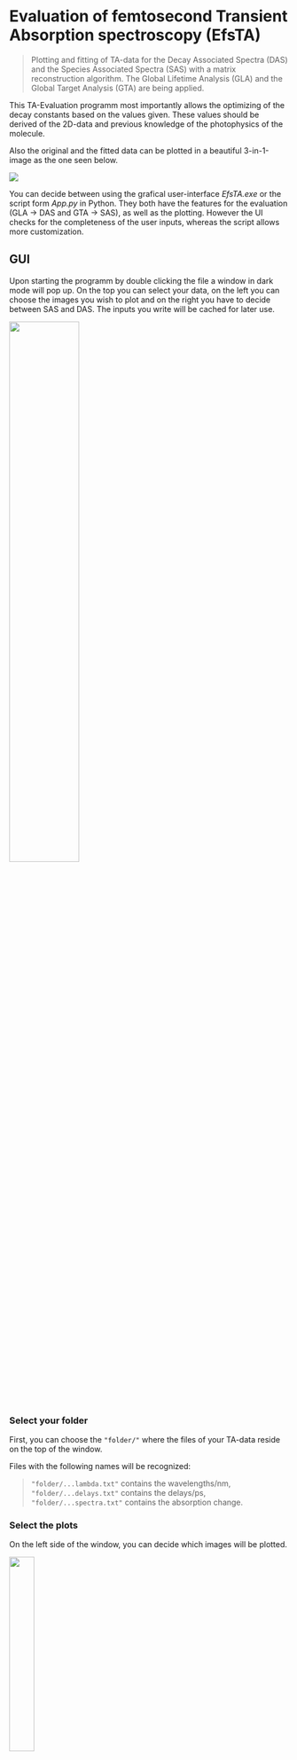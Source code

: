 # **Evaluation of femtosecond Transient Absorption spectroscopy (EfsTA)**
> Plotting and fitting of TA-data for the Decay Associated Spectra (DAS) and the Species Associated Spectra (SAS) with a matrix reconstruction algorithm. The Global Lifetime Analysis (GLA) and the Global Target Analysis (GTA) are being applied.

This TA-Evaluation programm most importantly allows the optimizing of the decay constants based on the values given. These values should be derived of the 2D-data and previous knowledge of the photophysics of the molecule.

Also the original and the fitted data can be plotted in a beautiful 3-in-1-image as the one seen below.

![](3-in-1-SAS.png)

You can decide between using the grafical user-interface *EfsTA.exe* or the script form *App.py* in Python. They both have the features for the evaluation (GLA -> DAS and GTA -> SAS), as well as the plotting. However the UI checks for the completeness of the user inputs, whereas the script allows more customization.

## GUI

Upon starting the programm by double clicking the file a window in dark mode will pop up. On the top you can select your data, on the left you can choose the images you wish to plot and on the right you have to decide between SAS and DAS. The inputs you write will be cached for later use.

<img src="gui_start.png" width="50%"/>

### Select your folder

First, you can choose the `"folder/"` where the files of your TA-data reside on the top of the window.

Files with the following names will be recognized:
> `"folder/...lambda.txt"` contains the wavelengths/nm,  
> `"folder/...delays.txt"` contains the delays/ps,  
> `"folder/...spectra.txt"` contains the absorption change.

### Select the plots

On the left side of the window, you can decide which images will be plotted.

<img src="gui_plot.png" width="30%"/>

You can choose between the original and/or the fitted data. The following options are available for the plots:

- *ΔA/λ*: chosen delay values will be plotted in a plot of the absorption change against the wavelenghts

<img src="plot3.png" width="30%"/>

- *t/ΔA*: chosen wavelength values will be plotted in a plot of the delays against the absorption change

<img src="plot1.png" width="30%"/>

- *2D heatmap*: the absorption change will be plotted as a heatmap of the delays against the wavelenghts

<img src="plot2.png" width="50%"/>

- *all in one*: this is an image of the three plots mentioned above combined

<img src="3-in-1.png" width="70%"/>

- *kinetics c/t*: the concentration of all species will be plotted against the delays

<img src="kinetics.png" width="35%"/>

- *associated spectra (ΔA/λ)*: the DAS or SAS in a plot of the absorption change against the delays

<img src="SAS.png" width="35%"/>

- *residuals*: saves an 1D plot of the residuals (from SAS or DAS) against the delays and a heatmap of the residuals

<img src="res_1D.png" width="35%"/>
<img src="res_2D.png" width="50%"/>

### Settings for the plots

If you wish to customize your plots, you can push the button *Next*.

<img src="gui_plot_det.png" width="30%"/>

There you will be offered with the following possibilities:

- *specific delays*: the delays shown in the (sub)plot *deltaA/lambda*

- *specific wavelengths*: the wavelengths shown in the (sub)plot *delay/deltaA*

- *lower delay bound*: the chosen data of the `delays` will be cut off at the lower bound

- *upper delay bound*: the chosen data of the `delays` will be cut off at the upper bound

- *lower lambda bound*: the chosen data of the `lambda` will be cut off at the lower bound

- *upper lambda bound*: the chosen data of the `lambda` will be cut off at the upper bound

- *Contour lines*: a value characterizing the number of lines shown in the heatmap (sub)plot, higher values show more lines

### Settings for the Decay Associated Spectra

On the right side of the window, you can decide between the SAS and the DAS.

If you choose DAS, you will be asked to set `0`-`a` fixed and `0`-`b` variable values for the decay constants `tau` separated by commatas. The fixed values won't be optimized, whereas the variable ones will be incuded in the fit. The total number of tau values `a`+`b` has to be at least `1`.

<img src="gui_DAS.png" width="30%"/>

### Settings for the Species Associated Spectra

If you choose SAS, you can decide between the models `1`-`9`, explained below, or a custom matrix. The preset models will generate a matrix K corresponding to the kinetics of the reaction. The custom matrix corresponds to the matrix K in the equation dC/dt = K * C.

<img src="models.png" width="50%"/>

Also you will be asked to set `0` or `n` initial concentrations with `n` corresponding to the number of species separated by commatas. If you leave the panel empty, the concentration of specie `1` will be set to `1` and the concentration of the other species to `0`.

<img src="gui_SAS_C.png" width="30%"/>

By clicking on *Next*, the next page will be opened, where you can specify the starting values for the lifetimes separated by commatas. If you choose a equilibrium model you have to fill in the forward and backward reaction lifetimes. For each lifetime you can define an upper and lower limit. They define the regions where the optimized lifetimes should be found. Should you not want to set a lower and/or upper limit for a certain lifetime, you can simply take `None` as an element of the list. 

<img src="gui_SAS_k.png" width="30%"/>

### Start the calculation

Once you pushed the button *Ok* the calculation will start. Please be patient as the SAS can take longer than the DAS. When it's finished, the selected images as well as the results will pop up.

## Script

The general features of the GUI are also included in the script, although there are less settings regarding the plotting of single plots. However, this can be easily customized and will be explained at the end of this chapter.

### General settings

<img src="skript_gen.png" width="50%"/>

First, you have to specify the `path` to the folder with your files. Files with the following names will be recognized:
> `folder/...lambda.txt` contains the wavelengths/nm,  
> `folder/...delays.txt` contains the delays/ps,  
> `folder/...spectra.txt` contains the absorption change.

On the top of the script, the general settings will be found.

There you can choose the `model`. The DAS will be calculated with a `0`, for the SAS you can set the models `1`-`9` (explained below) or `"custom"` for a custom matrix.

<img src="models.png" width="50%"/>

The next settings are `l_limits` and `d_limits` which are the `[lower, upper]` bound for the `lambda` and `delays` where the original data will be cut off. Should you not want to set a lower and/or upper bound, you can simply take `None` as an element of the list. 

The variables `orig`, `fit` and `resi` affect which plots of the original and fitted data will be plotted.

For `orig` you can choose:

- `0`: no plot will be generated

- `3`: this will show the *all-in-one* plot of the original data

For `fit` you can choose:

- `0`: no plot will be generated

- `1`: the fitted values will be printed in the console and the results will be saved

<img src="skript_fit1.png" width="50%"/>

- `2`: this will show the *all-in-one* plot of the fitted data and the results will be saved

<img src="3-in-1-SAS.png" width="70%"/>

- `3`: with this option the values will be printed, the plot will be generated and the results will be saved

For `resi` you can choose:

- `0`: no plot will be generated

- `1`: the residuals will be plotted in a 1D plot of the residuals against the delays

<img src="res_1D.png" width="30%"/>

- `2`: this will generate a 2D heatmap of the residuals

<img src="res_2D.png" width="50%"/>

- `3`: with this option both images will be shown

This option only works, if fit is not 0.

### Settings for the Decay Associated Spectra

In the next section if you choose DAS, you have to set `0`-`a` fixed and `0`-`b` variable values for the decay constants `tau`. The fixed values won't be optimized, whereas the variable ones will be incuded in the fit. The total number of tau values `a`+`b` has to be at least `1`.

<img src="skript_DAS.png" width="50%"/>

### Settings for the Species Associated Spectra

The settings for the SAS contain the lifetimes `tau_forwards` for the forward reactions and `tau_backwards`for the backward reactions in models `3` and `4`. The have to be entered in a list of lifetimes separated by commatas.

For each lifetime you can define an upper and lower limits for the forward (`tau_low_f`, `tau_high_f`) and backward reactions (`tau_low_b`, `tau_high_b`). They define the regions where the optimized lifetimes should be found. Should you not want to set a lower and/or upper limit for a certain lifetime, you can simply take `None` as an element of the list. If you wish not to set any bounds, write None instead of the list.

For the initial concentrations `C_0`, you will be asked to set `0` or `n` values with *n* corresponding to the number of species separated by commatas. If you leave the list empty, the concentration of species `1` will be set to `1` and the concentration of the other species to `0`.

Should you choose the model `"custom"` you can specify the matrix `M` at the end. It can be a list or an array either handwritten or imported from a file.

<img src="skript_SAS.png" width="50%"/>

### Settings for the *all-in-one* plots

In the next section you can configure the settings for the *all-in-one* plots.

<img src="skript_plot.png" width="50%"/>

You are offered the following possibilities:

- `wave`: the wavelengths shown in the (sub)plot *t/ΔA*

- `time`: the delays shown in the (sub)plot *ΔA/λ*

- `v_min` and `v_max`: the lower and upper boundaries for the colorbar in the heatmap, `None` for automatic determination.

- `cont`: a value characterizing the number of contour lines shown in the heatmap (sub)plot, higher values show more lines

- `mul`: the value by which the absorption data must be multiplied to get ΔA·10³

### Further customizing

The script can be used to better customize the images that will be generated.

If you want to create custom plots you can write the code below the calculation. Keep in mind that you still have to choose the right values for `model`, `d_limits`, `l_limits` and `C_0` in the settings at the beginning.

The methdod you will want to use to generate custom images is `Controller.plotCustom(wave, time, v_min, v_max, model, cont, custom, add, mul)`. Most of the variables have already been explained above.

*custom*: custom describes which subplots will be plotted

- `"1"`: chosen wavelength values will be plotted in a plot of the delays against the absorption change

<img src="plot1.png" width="30%"/>

- `"2"`: the absorption change will be plotted as a heatmap of the delays against the wavelenghts

<img src="plot2.png" width="50%"/>

- `"3"`: chosen delay values will be plotted in a plot of the absorption change against the wavelenghts

<img src="plot3.png" width="30%"/>

- `"1+2"`, `"1+3"`, `"2+3"`, `"1+2+3"`: this is an image of the two or three plots mentioned above combined

The title of the plot corresponds to the name of the image. Be careful not to overwrite images and instead use `add` to give your plots different titles.

Another plot can be plotted with `Controller.plotKinetics(model)`. It shows the concentration of each species against the delays.

Furthermore the DAS or SAS can be plotted with `Controller.plotDAS(model, tau_fit)`. It is a plot of the absorption change against the wavelengths.

The images for both of the plots are presented in the section of the GUI.
